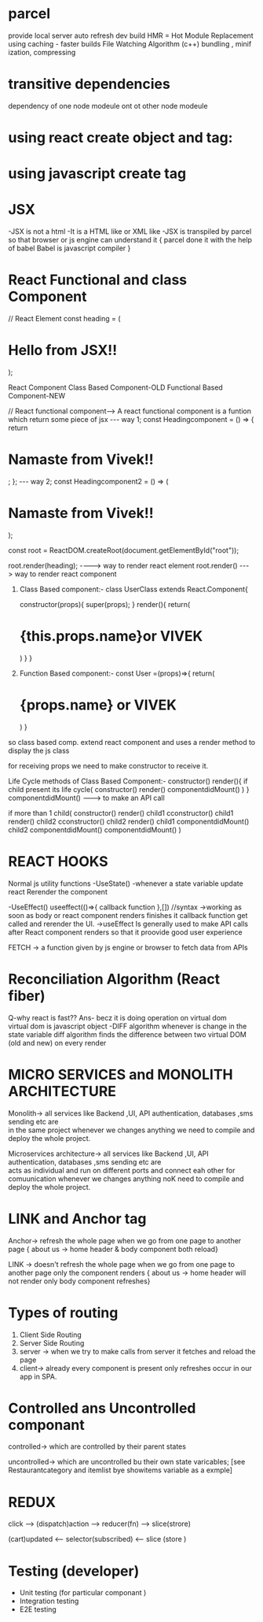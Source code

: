 # parcel
provide local server
auto refresh
dev build
HMR = Hot Module Replacement
using caching - faster builds
File Watching Algorithm (c++)
bundling , minif ization, compressing

# transitive dependencies
 dependency of one node modeule ont ot other node modeule
 
# using react create object and tag:

<!-- <script>
    import React from "react";
import ReactDOM from "react-dom/client";
const heading = React.createElement("h1", {}, "Hello world from Reeeeeacttt !!!!");
const root = ReactDOM.createRoot(document.getElementById("root"));
root.render(heading);
</script> -->

# using javascript create tag 
<!-- 
  <script>
        const heading = document.createElement("h1");
        heading.innerHTML = " Hello World from javascript";

        const viv = document.getElementById("root");
        viv.appendChild(heading);
  </script>  -->

  # JSX
  -JSX is not a html
  -It is a HTML like or XML like
  -JSX is transpiled by parcel so that  browser or   js engine can understand it {
    parcel done it with the help of babel
    Babel is javascript compiler
  } 

  # React Functional and class Component

  // React Element
const heading = (<h1 className="head">Hello from JSX!!</h1>);

 React Component
 Class Based Component-OLD
 Functional Based Component-NEW

// React functional component-->
     A react functional component is a funtion which return some piece of jsx
--- way 1;
    const Headingcomponent = () => {
       return <h1>Namaste from Vivek!!</h1>;
     };
--- way 2;
    const Headingcomponent2 = () => 
    (<h1>Namaste from Vivek!!</h1>);

const root = ReactDOM.createRoot(document.getElementById("root"));

root.render(heading); ----> way to render react element
root.render(<Headingcomponent/>)  ---> way to render react component

1. Class Based component:-
   class UserClass extends React.Component{

   constructor(props){
    super(props);
    }
     render(){
      return(
        <h1>{this.props.name}or VIVEK</h1>
      )
     }
   }

2. Function Based component:-
    const User =(props)=>{
      return(
        <h1> {props.name} or VIVEK</h1>
      )
    }

so class based comp. extend react component and uses a render method to display the js class

for receiving props we need to make constructor to receive it. 

Life Cycle methods of Class Based Component:-
 constructor()
 render(){
  if child present its life cycle(
    constructor()
     render()
     componentdidMount()
  )
 }
 componentdidMount() ---> to make an API call


if more than 1 child(
   constructor()
   render()
     child1 cconstructor()
     child1 render()
     child2 cconstructor()
     child2 render()
     child1 componentdidMount() 
     child2 componentdidMount()
  componentdidMount()
)

# REACT HOOKS
Normal js utility functions
-UseState()
-whenever a state variable update react Rerender the component

-UseEffect()
   useeffect(()=>{
    callback function
   },[]) //syntax
 ->working as soon as body or react component renders finishes  it callback function get called and rerender the UI.
 ->useEffect Is generally used to make API calls
 after React component renders so that it proovide good user experience


 FETCH -> a function given by js engine or browser to fetch data from APIs
   

# Reconciliation Algorithm (React fiber)
  Q-why react is fast??
  Ans- becz it is doing operation on virtual dom  
  virtual dom is javascript object
 -DIFF algorithm 
  whenever is change in the state variable diff algorithm finds the difference between two virtual DOM (old and new)  on every render
   
# MICRO SERVICES and MONOLITH ARCHITECTURE
 Monolith-> all services like Backend ,UI, API authentication, databases ,sms sending etc are  
 in the same project  whenever we changes anything we need to compile and deploy the whole project.

Microservices architecture-> all services like Backend ,UI, API authentication, databases ,sms sending etc are  
acts as individual and run on different ports and connect eah other for comuunication whenever we changes anything noK need to compile and deploy the whole project.

# LINK and Anchor tag
  Anchor-> refresh the whole page when we go from one page to another page { about us -> home header & body component both reload}

 LINK -> doesn't refresh the whole page when we go from one page to another page only the component   renders { about us -> home header will not render only body component refreshes}

# Types of routing
 1. Client Side Routing
 2. Server Side Routing
 3. server -> when we try to make calls from server it fetches and reload the page
 4.  client-> already every component is present  only refreshes occur in our app in SPA.  
   
# Controlled ans Uncontrolled componant
 controlled-> which are controlled by their parent states 

 uncontrolled-> which are uncontrolled bu their own state varicables;
  [see Restaurantcategory and itemlist  bye showitems variable as a exmple] 

# REDUX
  
  click --> (dispatch)action -->  reducer(fn) --> slice(strore)
                                                          

  (cart)updated  <--   selector(subscribed)  <-- slice (store )

# Testing (developer)

- Unit testing  (for particular componant )
- Integration testing 
- E2E testing
